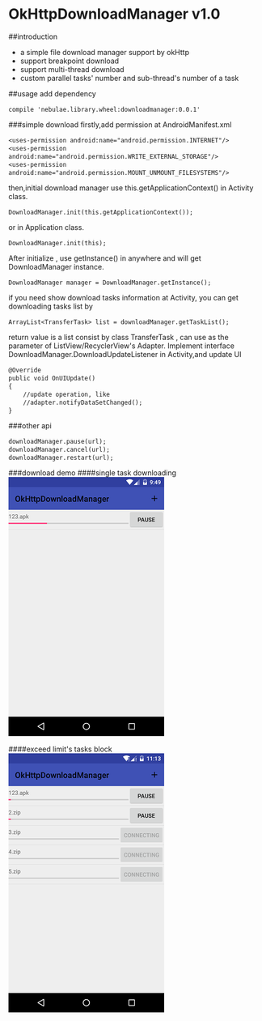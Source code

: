 # OkHttpDownloadManager v1.0
##introduction
* a simple file download manager support by okHttp
* support breakpoint download
* support multi-thread download
* custom parallel tasks' number and sub-thread's number of a task

##usage
add dependency

    compile 'nebulae.library.wheel:downloadmanager:0.0.1'
###simple download
firstly,add permission at AndroidManifest.xml

    <uses-permission android:name="android.permission.INTERNET"/>
    <uses-permission android:name="android.permission.WRITE_EXTERNAL_STORAGE"/>
    <uses-permission android:name="android.permission.MOUNT_UNMOUNT_FILESYSTEMS"/>
then,initial download manager use this.getApplicationContext() in Activity class.

    DownloadManager.init(this.getApplicationContext());
or in Application class.

    DownloadManager.init(this);
After initialize , use getInstance() in anywhere and will get DownloadManager instance.

    DownloadManager manager = DownloadManager.getInstance();
if you need show download tasks information at Activity, you can get downloading tasks list by

    ArrayList<TransferTask> list = downloadManager.getTaskList();
return value is a list consist by class TransferTask , can use as the parameter of ListView/RecyclerView's Adapter.
Implement interface DownloadManager.DownloadUpdateListener in Activity,and update UI

    @Override
    public void OnUIUpdate()
    {
        //update operation, like
        //adapter.notifyDataSetChanged();
    }

###other api

    downloadManager.pause(url);
    downloadManager.cancel(url);
    downloadManager.restart(url);

###download demo
####single task downloading
![single download task](https://github.com/nebulae-pan/OkHttpDownloadManager/blob/master/device-2016-03-21-214932.png)

####exceed limit's tasks block
![single download task](https://github.com/nebulae-pan/OkHttpDownloadManager/blob/master/device-2016-04-02-231252.png)